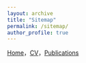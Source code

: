```yaml
---
layout: archive
title: "Sitemap"
permalink: /sitemap/
author_profile: true
---
```


<a href="https://yongmingluo.github.io/">Home</a>，<a href="https://yongmingluo.github.io/cv/">CV</a>，<a href="https://yongmingluo.github.io/publications/">Publications</a>


